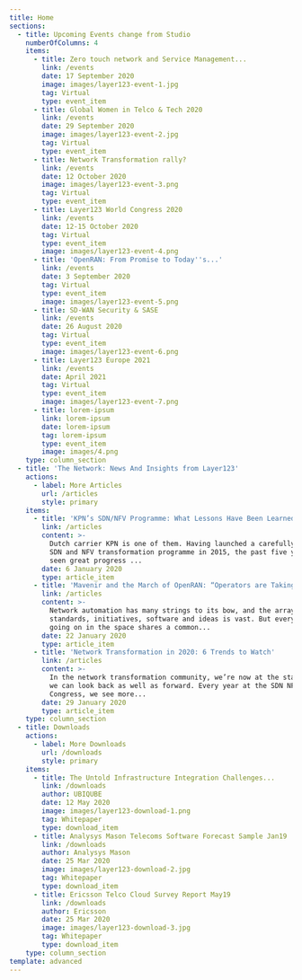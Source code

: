 ```yaml
---
title: Home
sections:
  - title: Upcoming Events change from Studio
    numberOfColumns: 4
    items:
      - title: Zero touch network and Service Management...
        link: /events
        date: 17 September 2020
        image: images/layer123-event-1.jpg
        tag: Virtual
        type: event_item
      - title: Global Women in Telco & Tech 2020
        link: /events
        date: 29 September 2020
        image: images/layer123-event-2.jpg
        tag: Virtual
        type: event_item
      - title: Network Transformation rally?
        link: /events
        date: 12 October 2020
        image: images/layer123-event-3.png
        tag: Virtual
        type: event_item
      - title: Layer123 World Congress 2020
        link: /events
        date: 12-15 October 2020
        tag: Virtual
        type: event_item
        image: images/layer123-event-4.png
      - title: 'OpenRAN: From Promise to Today''s...'
        link: /events
        date: 3 September 2020
        tag: Virtual
        type: event_item
        image: images/layer123-event-5.png
      - title: SD-WAN Security & SASE
        link: /events
        date: 26 August 2020
        tag: Virtual
        type: event_item
        image: images/layer123-event-6.png
      - title: Layer123 Europe 2021
        link: /events
        date: April 2021
        tag: Virtual
        type: event_item
        image: images/layer123-event-7.png
      - title: lorem-ipsum
        link: lorem-ipsum
        date: lorem-ipsum
        tag: lorem-ipsum
        type: event_item
        image: images/4.png
    type: column_section
  - title: 'The Network: News And Insights from Layer123'
    actions:
      - label: More Articles
        url: /articles
        style: primary
    items:
      - title: 'KPN’s SDN/NFV Programme: What Lessons Have Been Learned?'
        link: /articles
        content: >-
          Dutch carrier KPN is one of them. Having launched a carefully-planned
          SDN and NFV transformation programme in 2015, the past five years have
          seen great progress ...
        date: 6 January 2020
        type: article_item
      - title: 'Mavenir and the March of OpenRAN: “Operators are Taking...'
        link: /articles
        content: >-
          Network automation has many strings to its bow, and the array of
          standards, initiatives, software and ideas is vast. But everything
          going on in the space shares a common...
        date: 22 January 2020
        type: article_item
      - title: 'Network Transformation in 2020: 6 Trends to Watch'
        link: /articles
        content: >-
          In the network transformation community, we’re now at the stage where
          we can look back as well as forward. Every year at the SDN NFV World
          Congress, we see more...
        date: 29 January 2020
        type: article_item
    type: column_section
  - title: Downloads
    actions:
      - label: More Downloads
        url: /downloads
        style: primary
    items:
      - title: The Untold Infrastructure Integration Challenges...
        link: /downloads
        author: UBIQUBE
        date: 12 May 2020
        image: images/layer123-download-1.png
        tag: Whitepaper
        type: download_item
      - title: Analysys Mason Telecoms Software Forecast Sample Jan19
        link: /downloads
        author: Analysys Mason
        date: 25 Mar 2020
        image: images/layer123-download-2.jpg
        tag: Whitepaper
        type: download_item
      - title: Ericsson Telco Cloud Survey Report May19
        link: /downloads
        author: Ericsson
        date: 25 Mar 2020
        image: images/layer123-download-3.jpg
        tag: Whitepaper
        type: download_item
    type: column_section
template: advanced
---
```

